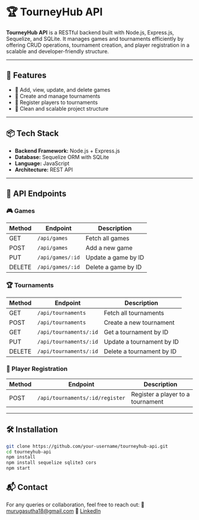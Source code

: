 # 🏆 TourneyHub API

**TourneyHub API** is a RESTful backend built with Node.js, Express.js, Sequelize, and SQLite. It manages games and tournaments efficiently by offering CRUD operations, tournament creation, and player registration in a scalable and developer-friendly structure.

---

## 🚀 Features

- 🔹 Add, view, update, and delete games
- 🔹 Create and manage tournaments
- 🔹 Register players to tournaments
- 🔹 Clean and scalable project structure

---

## 📦 Tech Stack

- **Backend Framework:** Node.js + Express.js  
- **Database:** Sequelize ORM with SQLite  
- **Language:** JavaScript  
- **Architecture:** REST API  

---

## 📌 API Endpoints

### 🎮 Games
| Method | Endpoint             | Description            |
|--------|----------------------|------------------------|
| GET    | `/api/games`         | Fetch all games        |
| POST   | `/api/games`         | Add a new game         |
| PUT    | `/api/games/:id`     | Update a game by ID    |
| DELETE | `/api/games/:id`     | Delete a game by ID    |

### 🏆 Tournaments
| Method | Endpoint                   | Description                    |
|--------|----------------------------|--------------------------------|
| GET    | `/api/tournaments`         | Fetch all tournaments          |
| POST   | `/api/tournaments`         | Create a new tournament        |
| GET    | `/api/tournaments/:id`     | Get a tournament by ID         |
| PUT    | `/api/tournaments/:id`     | Update a tournament by ID      |
| DELETE | `/api/tournaments/:id`     | Delete a tournament by ID      |

### 👥 Player Registration
| Method | Endpoint                                | Description                        |
|--------|------------------------------------------|------------------------------------|
| POST   | `/api/tournaments/:id/register`         | Register a player to a tournament  |

---

## 🛠️ Installation

```bash
git clone https://github.com/your-username/tourneyhub-api.git
cd tourneyhub-api
npm install
npm install sequelize sqlite3 cors
npm start
```

## 📬 Contact
For any queries or collaboration, feel free to reach out:
📧 murugasutha18@gmail.com
🔗 [LinkedIn](https://www.linkedin.com/in/muruga-sutha-k/)
